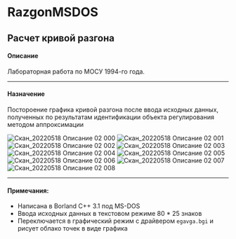 # RazgonMSDOS
Расчет кривой разгона
------------
#### Описание
Лабораторная работа по МОСУ 1994-го года.

----
#### Назначение
Постороение графика кривой разгона после ввода исходных данных, полученных по результатам идентификации объекта регулирования методом аппроксимации

![Скан_20220518 Описание 02 000](https://user-images.githubusercontent.com/104857185/169672167-1aae1b26-1569-4d21-9e2c-e92ef7c161d2.png)
![Скан_20220518 Описание 02 001](https://user-images.githubusercontent.com/104857185/169672176-ce020b31-e8fa-415b-b833-17a5295f805a.png)
![Скан_20220518 Описание 02 002](https://user-images.githubusercontent.com/104857185/169672184-05c3f646-87ef-4dbb-a122-8043c82c1500.png)
![Скан_20220518 Описание 02 003](https://user-images.githubusercontent.com/104857185/169672187-f35d2670-fa9c-478d-9db9-3cbe22fb676f.png)
![Скан_20220518 Описание 02 004](https://user-images.githubusercontent.com/104857185/169672193-1442cb7a-8106-47cf-88dd-897ccc668a23.png)
![Скан_20220518 Описание 02 005](https://user-images.githubusercontent.com/104857185/169672194-8d7c862a-0977-45fe-9da2-1eed84467eb9.png)
![Скан_20220518 Описание 02 006](https://user-images.githubusercontent.com/104857185/169672197-f5460ac8-161e-4afb-ab40-49daa336f6a3.png)
![Скан_20220518 Описание 02 007](https://user-images.githubusercontent.com/104857185/169672199-08ab0d99-1a82-415d-a06b-5b57e7df4ce8.png)
![Скан_20220518 Описание 02 008](https://user-images.githubusercontent.com/104857185/169672204-a20f9f71-b0e1-4d02-acff-507606fd1066.png)


----
#### Примечания:
 - Написана в Borland C++ 3.1 под MS-DOS
 - Ввода исходных данных в текстовом режиме 80 * 25 знаков
 - Переключается в графический режим с драйвером `egavga.bgi` и рисует облако точек в виде графика
